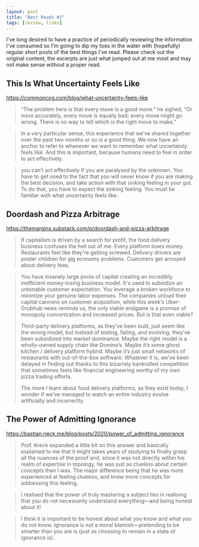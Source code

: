 ```yaml
---
layout: post
title: "Best Reads #1"
tags: [review, links]
---
```


I've long desired to have a practice of periodically reviewing the information I've consumed so I'm going to dip my toes in the water with (hopefully) regular short posts of the best things I've read. Please check out the original content, the excerpts are just what jumped out at me most and may not make sense without a proper read.

## This Is What Uncertainty Feels Like

<https://commoncog.com/blog/what-uncertainty-feels-like>

> “The problem here is that every move is a good move.” he sighed, “Or more accurately, every move is equally bad; every move might go wrong. There is no way to tell which is the right move to make.”

> In a very particular sense, this experience that we’ve shared together over the past two months or so is a good thing. We now have an anchor to refer to whenever we want to remember what uncertainty feels like. And this is important, because humans need to feel in order to act effectively.

> you can’t act effectively if you are paralysed by the unknown. You have to get used to the fact that you will never know if you are making the best decision, and take action with that sinking feeling in your gut. To do that, you have to expect the sinking feeling. You must be familiar with what uncertainty feels like.

## Doordash and Pizza Arbitrage

<https://themargins.substack.com/p/doordash-and-pizza-arbitrage>

> If capitalism is driven by a search for profit, the food delivery business confuses the hell out of me. Every platform loses money. Restaurants feel like they're getting screwed. Delivery drivers are poster children for gig economy problems. Customers get annoyed about delivery fees. 

> You have insanely large pools of capital creating an incredibly inefficient money-losing business model. It's used to subsidize an untenable customer expectation. You leverage a broken workforce to minimize your genuine labor expenses. The companies unload their capital cannons on customer acquisition, while this week’s Uber-Grubhub news reminds us, the only viable endgame is a promise of monopoly concentration and increased prices. But is that even viable?
>
> Third-party delivery platforms, as they’ve been built, just seem like the wrong model, but instead of testing, failing, and evolving, they’ve been subsidized into market dominance. Maybe the right model is a wholly-owned supply chain like Domino’s. Maybe it’s some ghost kitchen / delivery platform hybrid. Maybe it’s just small networks of restaurants with out-of-the-box software. Whatever it is, we’ve been delayed in finding out thanks to this bizarrely bankrolled competition that sometimes feels like financial engineering worthy of my own pizza trading efforts. 
> 
> The more I learn about food delivery platforms, as they exist today, I wonder if we’ve managed to watch an entire industry evolve artificially and incorrectly.

## The Power of Admitting Ignorance

<https://bastian.rieck.me/blog/posts/2020/power_of_admitting_ignorance>

> Prof. Kreck expanded a little bit on this answer and basically explained to me that it might takes years of studying to finally grasp all the nuances of the proof and, since it was not directly within his realm of expertise in topology, he was just as clueless about certain concepts than I was. The major difference being that he was more experienced at feeling clueless, and knew more concepts for addressing this feeling.

> I realised that the power of truly mastering a subject lies in realising that you do not necessarily understand everything—and being honest about it! 

> I think it is important to be honest about what you know and what you do not know. Ignorance is not a moral blemish—pretending to be smarter than you are is (just as choosing to remain in a state of ignorance is).
